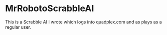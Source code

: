 # MrRobotoScrabbleAI
This is a Scrabble AI I wrote which logs into quadplex.com and as plays as a regular user. 
